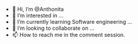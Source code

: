- 👋 Hi, I’m @Anthonita
- 👀 I’m interested in ...
- 🌱 I’m currently learning Software engineering ...
- 💞️ I’m looking to collaborate on ...
- 📫 How to reach me in the comment session.

<!---
Anthonita/Anthonita is a ✨ special ✨ repository because its `README.md` (this file) appears on your GitHub profile.
You can click the Preview link to take a look at your changes.
--->
